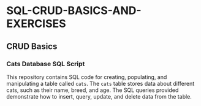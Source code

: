 # SQL-CRUD-BASICS-AND-EXERCISES

## CRUD Basics
 ### Cats Database SQL Script
 This repository contains SQL code for creating, populating, and manipulating a table called `cats`. The `cats` table stores data about different cats, such as their name, breed, and age. The SQL queries provided demonstrate how to insert, query, update, and delete data from the table.


